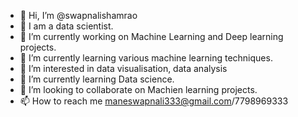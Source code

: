 - 👋 Hi, I’m @swapnalishamrao
- 🧔 I am a data scientist.
- 🔭 I’m currently working on Machine Learning and Deep learning projects.
- 🌱 I’m currently learning various machine learning techniques.
- 👀 I’m interested in data visualisation, data analysis
- 🌱 I’m currently learning Data science.
- 💞️ I’m looking to collaborate on Machien learning projects.
- 📫 How to reach me maneswapnali333@gmail.com/7798969333






<!---
swapnalishamrao/swapnalishamrao is a ✨ special ✨ repository because its `README.md` (this file) appears on your GitHub profile.
You can click the Preview link to take a look at your changes.
--->
